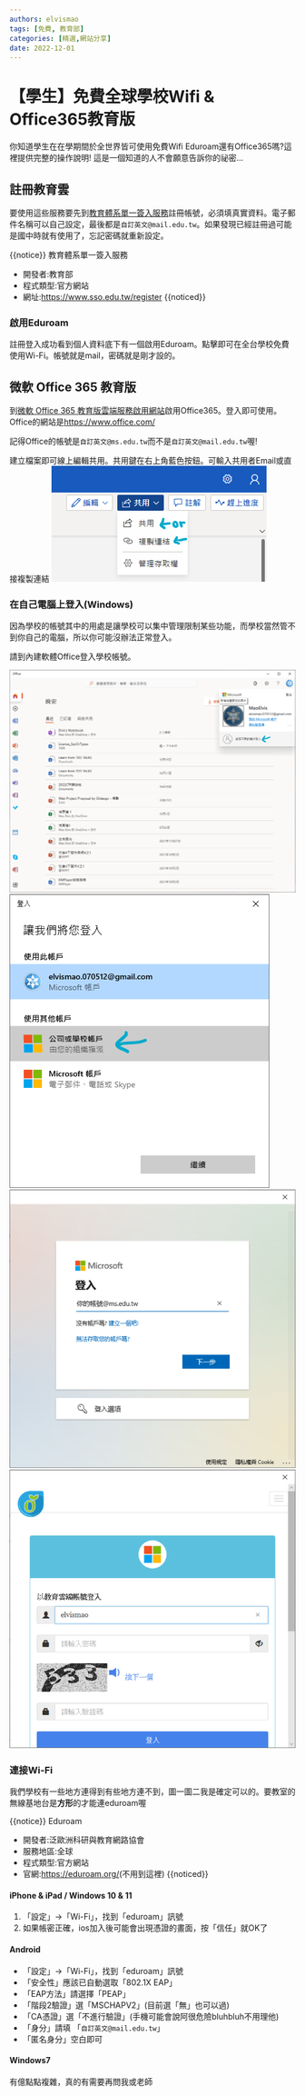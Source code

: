 ```yaml
---
authors: elvismao
tags: [免費, 教育部]
categories: [精選,網站分享]
date: 2022-12-01
---
```


# 【學生】免費全球學校Wifi & Office365教育版

你知道學生在在學期間於全世界皆可使用免費Wifi Eduroam還有Office365嗎?這裡提供完整的操作說明! 這是一個知道的人不會願意告訴你的祕密...

## 註冊教育雲

要使用這些服務要先到[教育體系單一簽入服務](https://www.sso.edu.tw/register)註冊帳號，必須填真實資料。電子郵件名稱可以自己設定，最後都是`自訂英文@mail.edu.tw`。如果發現已經註冊過可能是國中時就有使用了，忘記密碼就重新設定。

{{notice}}
教育體系單一簽入服務

-   開發者:教育部
-   程式類型:官方網站
-   網址:<https://www.sso.edu.tw/register>
    {{noticed}}

### 啟用Eduroam

註冊登入成功看到個人資料底下有一個啟用Eduroam。點擊即可在全台學校免費使用Wi-Fi。帳號就是mail，密碼就是剛才設的。

## 微軟 Office 365 教育版

到[微軟 Office 365 教育版雲端服務啟用網站](https://o365.k12cc.tw/)啟用Office365。登入即可使用。Office的網站是<https://www.office.com/>

記得Office的帳號是`自訂英文@ms.edu.tw`而不是`自訂英文@mail.edu.tw`喔!

建立檔案即可線上編輯共用。共用鍵在右上角藍色按鈕。可輸入共用者Email或直接複製連結
![共用](edu-office-share.png)

### 在自己電腦上登入(Windows)

因為學校的帳號其中的用處是讓學校可以集中管理限制某些功能，而學校當然管不到你自己的電腦，所以你可能沒辦法正常登入。

請到內建軟體Office登入學校帳號。

![登入學校帳號](edu-office-new.png)
![選擇學校](edu-office-school.png)
![輸入帳號:自訂英文@ms.edu.tw](edu-office-mail.png)
![會跳轉到教育雲，輸入帳密](edu-office-login.png)

### 連接Wi-Fi

我們學校有一些地方連得到有些地方連不到，圖一圖二我是確定可以的。要教室的無線基地台是**方形**的才能連eduroam喔

{{notice}}
Eduroam

-   開發者:泛歐洲科研與教育網路協會
-   服務地區:全球
-   程式類型:官方網站
-   官網:<https://eduroam.org/>(不用到這裡)
    {{noticed}}

#### iPhone & iPad / Windows 10 & 11

1. 「設定」→「Wi-Fi」，找到「eduroam」訊號
2. 如果帳密正確，ios加入後可能會出現憑證的畫面，按「信任」就OK了

#### Android

-   「設定」→「Wi-Fi」，找到「eduroam」訊號
-   「安全性」應該已自動選取「802.1X EAP」
-   「EAP方法」請選擇「PEAP」
-   「階段2驗證」選「MSCHAPV2」(目前選「無」也可以過)
-   「CA憑證」選「不進行驗證」(手機可能會說阿很危險bluhbluh不用理他)
-   「身分」請填 「`自訂英文@mail.edu.tw`」
-   「匿名身分」空白即可

#### Windows7

有億點點複雜，真的有需要再問我或老師
